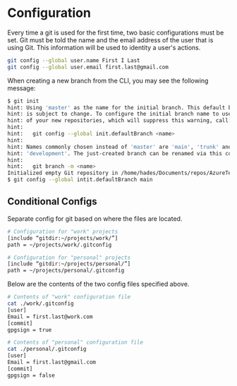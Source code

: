 # Configuration

Every time a git is used for the first time, two basic configurations must be set. Git must be told the name and the email address of the user that is using Git. This information will be used to identity a user's actions.

```bash
git config --global user.name First I Last
git config --global user.email first.last@gmail.com
```

When creating a new branch from the CLI, you may see the following message:

```bash
$ git init
hint: Using 'master' as the name for the initial branch. This default branch name
hint: is subject to change. To configure the initial branch name to use in all
hint: of your new repositories, which will suppress this warning, call:
hint: 
hint:   git config --global init.defaultBranch <name>
hint: 
hint: Names commonly chosen instead of 'master' are 'main', 'trunk' and
hint: 'development'. The just-created branch can be renamed via this command:
hint: 
hint:   git branch -m <name>
Initialized empty Git repository in /home/hades/Documents/repos/AzureTerraform/.git/
$ git config --global intit.defaultBranch main
```

## Conditional Configs

Separate config for git based on where the files are located.

```bash
# Configuration for "work" projects
[include “gitdir:~/projects/work/”]
path = ~/projects/work/.gitconfig
```

```bash
# Configuration for "personal" projects
[include “gitdir:~/projects/personal/”]
path = ~/projects/personal/.gitconfig
```

Below are the contents of the two config files specified above.

```bash
# Contents of "work" configuration file
cat ./work/.gitconfig
[user]
Email = first.last@work.com
[commit]
gpgsign = true

# Contents of "personal" configuration file
cat ./personal/.gitconfig
[user]
Email = first.last@gmail.com
[commit]
gpgsign = false
```
